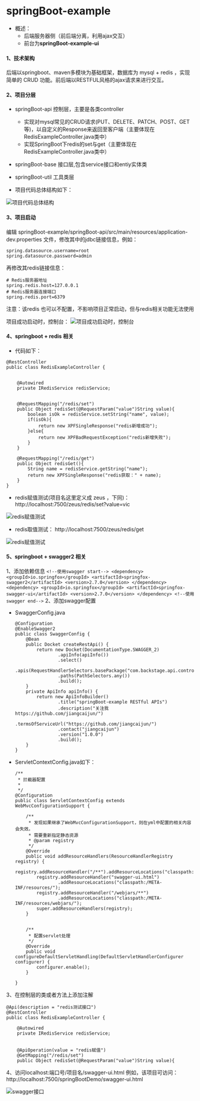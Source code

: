# springBoot-example
* 概述：
    * 后端服务器侧（前后端分离，利用ajax交互）
    * 前台为**springBoot-example-ui**
#### 1、技术架构
后端以springboot、maven多模块为基础框架，数据库为 mysql + redis ，实现简单的 CRUD 功能。前后端以RESTFUL风格的ajax请求来进行交互。
  
#### 2、项目分层

* springBoot-api 控制层，主要是各类controller
    * 实现对mysql常见的CRUD请求(PUT、DELETE、PATCH、POST、GET等)，以自定义的Response来返回至客户端（主要体现在 RedisExampleController.java类中）
    * 实现SpringBoot下redis的set与get（主要体现在 RedisExampleController.java类中）
* springBoot-base 接口层,包含service接口和entiy实体类  
* springBoot-util 工具类层

* 项目代码总体结构如下：

![项目代码总体结构](https://github.com/jiangcaijun/pictureAsset/blob/HEAD/src/zeus-parent/2017-10-30_172633.png?raw=true)
    

#### 3、项目启动
编辑 springBoot-example/springBoot-api/src/main/resources/application-dev.properties 文件，修改其中的jdbc链接信息，例如：

```
spring.datasource.username=root
spring.datasource.password=admin
```

再修改其redis链接信息：
```
# Redis服务器地址
spring.redis.host=127.0.0.1
# Redis服务器连接端口
spring.redis.port=6379
```

注意：该redis 也可以不配置，不影响项目正常启动，但与redis相关功能无法使用
   
项目成功启动时，控制台：
![项目成功启动时，控制台](https://github.com/jiangcaijun/pictureAsset/blob/HEAD/src/zeus-parent/2017-10-30_170546.png?raw=true)
    
#### 4、springboot + redis 相关
* 代码如下：
```
@RestController
public class RedisExampleController {


    @Autowired
    private IRedisService redisService;


    @RequestMapping("/redis/set")
    public Object redisSet(@RequestParam("value")String value){
        boolean isOk = redisService.setString("name", value);
        if(isOk){
            return new XPFSingleResponse("redis新增成功");
        }else{
            return new XPFBadRequestException("redis新增失败");
        }
    }

    @RequestMapping("/redis/get")
    public Object redisGet(){
        String name = redisService.getString("name");
        return new XPFSingleResponse("redis获取：" + name);
    }
}
```

* redis赋值测试(项目名这里定义成 zeus ，下同)：
http://localhost:7500/zeus/redis/set?value=vic
    
![redis赋值测试](https://github.com/jiangcaijun/pictureAsset/blob/HEAD/src/zeus-parent/2017-10-30_172216.png?raw=true)

* redis取值测试：
http://localhost:7500/zeus/redis/get

![redis赋值测试](https://github.com/jiangcaijun/pictureAsset/blob/HEAD/src/zeus-parent/2017-10-30_172235.png?raw=true)

#### 5、springboot + swagger2 相关

1、添加依赖信息
    ```
    <!--使用swagger start-->
    <dependency>
        <groupId>io.springfox</groupId>
        <artifactId>springfox-swagger2</artifactId>
        <version>2.7.0</version>
    </dependency>
    <dependency>
        <groupId>io.springfox</groupId>
        <artifactId>springfox-swagger-ui</artifactId>
        <version>2.7.0</version>
    </dependency>
    <!--使用swagger end-->
    ```
2、添加swagger配置
* SwaggerConfig.java
    ```
    @Configuration
    @EnableSwagger2
    public class SwaggerConfig {
        @Bean
        public Docket createRestApi() {
            return new Docket(DocumentationType.SWAGGER_2)
                    .apiInfo(apiInfo())
                    .select()
                    .apis(RequestHandlerSelectors.basePackage("com.backstage.api.controller"))
                    .paths(PathSelectors.any())
                    .build();
        }
        private ApiInfo apiInfo() {
            return new ApiInfoBuilder()
                    .title("springBoot-example RESTful APIs")
                    .description("关注我 https://github.com/jiangcaijun/")
                    .termsOfServiceUrl("https://github.com/jiangcaijun/")
                    .contact("jiangcaijun")
                    .version("1.0.0")
                    .build();
        }
    }
    ```
* ServletContextConfig.java如下：
    ```
    /**
     * 拦截器配置
     *
     */
    @Configuration
    public class ServletContextConfig extends WebMvcConfigurationSupport {
    
        /**
         * 发现如果继承了WebMvcConfigurationSupport，则在yml中配置的相关内容会失效。
         * 需要重新指定静态资源
         * @param registry
         */
        @Override
        public void addResourceHandlers(ResourceHandlerRegistry registry) {
            registry.addResourceHandler("/**").addResourceLocations("classpath:/static/");
            registry.addResourceHandler("swagger-ui.html")
                    .addResourceLocations("classpath:/META-INF/resources/");
            registry.addResourceHandler("/webjars/**")
                    .addResourceLocations("classpath:/META-INF/resources/webjars/");
            super.addResourceHandlers(registry);
        }
    
    
        /**
         * 配置servlet处理
         */
        @Override
        public void configureDefaultServletHandling(DefaultServletHandlerConfigurer configurer) {
            configurer.enable();
        }
    
    }
    ```
3、在控制层的类或者方法上添加注解

```
@Api(description = "redis测试接口")
@RestController
public class RedisExampleController {

    @Autowired
    private IRedisService redisService;


    @ApiOperation(value = "redis赋值")
    @GetMapping("/redis/set")
    public Object redisSet(@RequestParam("value")String value){
```
4、访问localhost:端口号/项目名/swagger-ui.html
例如，该项目可访问：http://localhost:7500/springBootDemo/swagger-ui.html

![swagger接口](https://github.com/jiangcaijun/pictureAsset/blob/HEAD/src/zeus-parent/2018-01-10_172633.png?raw=true)
